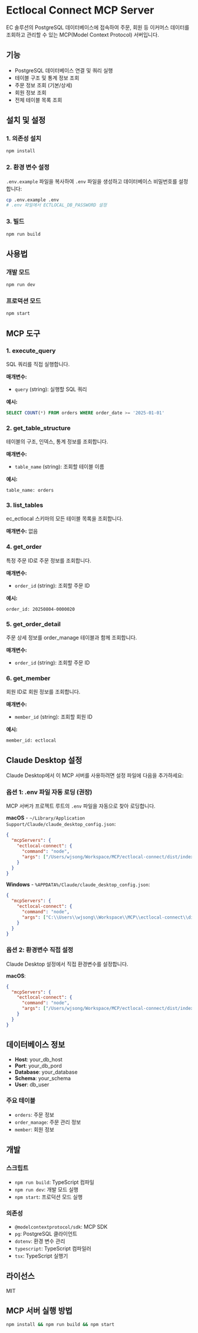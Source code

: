 # Ectlocal Connect MCP Server

EC 솔루션의 PostgreSQL 데이터베이스에 접속하여 주문, 회원 등 이커머스 데이터를 조회하고 관리할 수 있는 MCP(Model Context Protocol) 서버입니다.

## 기능

- PostgreSQL 데이터베이스 연결 및 쿼리 실행
- 테이블 구조 및 통계 정보 조회
- 주문 정보 조회 (기본/상세)
- 회원 정보 조회
- 전체 테이블 목록 조회

## 설치 및 설정

### 1. 의존성 설치

```bash
npm install
```

### 2. 환경 변수 설정

`.env.example` 파일을 복사하여 `.env` 파일을 생성하고 데이터베이스 비밀번호를 설정합니다:

```bash
cp .env.example .env
# .env 파일에서 ECTLOCAL_DB_PASSWORD 설정
```

### 3. 빌드

```bash
npm run build
```

## 사용법

### 개발 모드

```bash
npm run dev
```

### 프로덕션 모드

```bash
npm start
```

## MCP 도구

### 1. execute_query
SQL 쿼리를 직접 실행합니다.

**매개변수:**
- `query` (string): 실행할 SQL 쿼리

**예시:**
```sql
SELECT COUNT(*) FROM orders WHERE order_date >= '2025-01-01'
```

### 2. get_table_structure
테이블의 구조, 인덱스, 통계 정보를 조회합니다.

**매개변수:**
- `table_name` (string): 조회할 테이블 이름

**예시:**
```
table_name: orders
```

### 3. list_tables
ec_ectlocal 스키마의 모든 테이블 목록을 조회합니다.

**매개변수:** 없음

### 4. get_order
특정 주문 ID로 주문 정보를 조회합니다.

**매개변수:**
- `order_id` (string): 조회할 주문 ID

**예시:**
```
order_id: 20250804-0000020
```

### 5. get_order_detail
주문 상세 정보를 order_manage 테이블과 함께 조회합니다.

**매개변수:**
- `order_id` (string): 조회할 주문 ID

### 6. get_member
회원 ID로 회원 정보를 조회합니다.

**매개변수:**
- `member_id` (string): 조회할 회원 ID

**예시:**
```
member_id: ectlocal
```

## Claude Desktop 설정

Claude Desktop에서 이 MCP 서버를 사용하려면 설정 파일에 다음을 추가하세요:

### 옵션 1: .env 파일 자동 로딩 (권장)
MCP 서버가 프로젝트 루트의 `.env` 파일을 자동으로 찾아 로딩합니다.

**macOS** - `~/Library/Application Support/Claude/claude_desktop_config.json`:

```json
{
  "mcpServers": {
    "ectlocal-connect": {
      "command": "node",
      "args": ["/Users/wjsong/Workspace/MCP/ectlocal-connect/dist/index.js"]
    }
  }
}
```

**Windows** - `%APPDATA%/Claude/claude_desktop_config.json`:

```json
{
  "mcpServers": {
    "ectlocal-connect": {
      "command": "node",
      "args": ["C:\\Users\\wjsong\\Workspace\\MCP\\ectlocal-connect\\dist\\index.js"]
    }
  }
}
```

### 옵션 2: 환경변수 직접 설정
Claude Desktop 설정에서 직접 환경변수를 설정합니다.

**macOS**:

```json
{
  "mcpServers": {
    "ectlocal-connect": {
      "command": "node",
      "args": ["/Users/wjsong/Workspace/MCP/ectlocal-connect/dist/index.js"]
    }
  }
}
```

## 데이터베이스 정보

- **Host**: your_db_host
- **Port**: your_db_pord
- **Database**: your_database
- **Schema**: your_schema
- **User**: db_user

### 주요 테이블

- `orders`: 주문 정보
- `order_manage`: 주문 관리 정보
- `member`: 회원 정보

## 개발

### 스크립트

- `npm run build`: TypeScript 컴파일
- `npm run dev`: 개발 모드 실행
- `npm start`: 프로덕션 모드 실행

### 의존성

- `@modelcontextprotocol/sdk`: MCP SDK
- `pg`: PostgreSQL 클라이언트
- `dotenv`: 환경 변수 관리
- `typescript`: TypeScript 컴파일러
- `tsx`: TypeScript 실행기

## 라이선스

MIT

## MCP 서버 실행 방법
```bash
npm install && npm run build && npm start
```